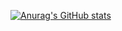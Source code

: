 [![Anurag's GitHub stats](https://github-readme-stats.vercel.app/api?username=artiomber)](https://github.com/anuraghazra/github-readme-stats)
